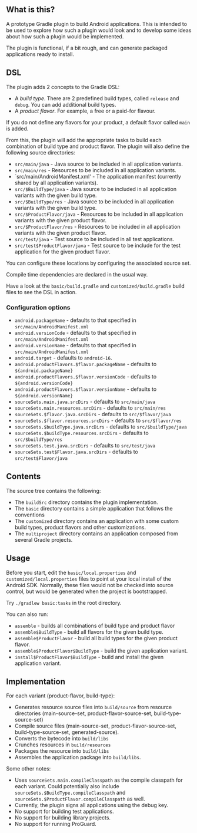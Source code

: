 ## What is this?

A prototype Gradle plugin to build Android applications. This is intended to be used to explore how such a plugin
would look and to develop some ideas about how such a plugin would be implemented.

The plugin is functional, if a bit rough, and can generate packaged applications ready to install.

## DSL

The plugin adds 2 concepts to the Gradle DSL:

* A _build type_. There are 2 predefined build types, called `release` and `debug`. You can add additional build types.
* A _product flavor_. For example, a free or a paid-for flavour.

If you do not define any flavors for your product, a default flavor called `main` is added.

From this, the plugin will add the appropriate tasks to build each combination of build type and product flavor. The
plugin will also define the following source directories:

* `src/main/java` - Java source to be included in all application variants.
* `src/main/res` - Resources to be included in all application variants.
* `src/main/AndroidManifest.xml' - The application manifest (currently shared by all application variants).
* `src/$BuildType/java` - Java source to be included in all application variants with the given build type.
* `src/$BuildType/res` - Java source to be included in all application variants with the given build type.
* `src/$ProductFlavor/java` - Resources to be included in all application variants with the given product flavor.
* `src/$ProductFlavor/res` - Resources to be included in all application variants with the given product flavor.
* `src/test/java` - Test source to be included in all test applications.
* `src/test$ProductFlavor/java` - Test source to be include for the test application for the given product flavor.

You can configure these locations by configuring the associated source set.

Compile time dependencies are declared in the usual way.

Have a look at the `basic/build.gradle` and `customized/build.gradle` build files to see the DSL in action.

### Configuration options

* `android.packageName` - defaults to that specified in `src/main/AndroidManifest.xml`
* `android.versionCode` - defaults to that specified in `src/main/AndroidManifest.xml`
* `android.versionName` - defaults to that specified in `src/main/AndroidManifest.xml`
* `android.target` - defaults to `android-16`.
* `android.productFlavors.$flavor.packageName` - defaults to `${android.packageName}`
* `android.productFlavors.$flavor.versionCode` - defaults to `${android.versionCode}`
* `android.productFlavors.$flavor.versionName` - defaults to `${android.versionName}`
* `sourceSets.main.java.srcDirs` - defaults to `src/main/java`
* `sourceSets.main.resources.srcDirs` - defaults to `src/main/res`
* `sourceSets.$flavor.java.srcDirs` - defaults to `src/$flavor/java`
* `sourceSets.$flavor.resources.srcDirs` - defaults to `src/$flavor/res`
* `sourceSets.$buildType.java.srcDirs` - defaults to `src/$buildType/java`
* `sourceSets.$buildType.resources.srcDirs` - defaults to `src/$buildType/res`
* `sourceSets.test.java.srcDirs` - defaults to `src/test/java`
* `sourceSets.test$Flavor.java.srcDirs` - defaults to `src/test$Flavor/java`

## Contents

The source tree contains the following:

* The `buildSrc` directory contains the plugin implementation.
* The `basic` directory contains a simple application that follows the conventions
* The `customized` directory contains an application with some custom build types, product flavors and other
customizations.
* The `multiproject` directory contains an application composed from several Gradle projects.

## Usage

Before you start, edit the `basic/local.properties` and `customized/local.properties` files to point at your local install
of the Android SDK. Normally, these files would not be checked into source control, but would be generated when the
project is bootstrapped.

Try `./gradlew basic:tasks` in the root directory.

You can also run:

* `assemble` - builds all combinations of build type and product flavor
* `assemble$BuildType` - build all flavors for the given build type.
* `assemble$ProductFlavor` - build all build types for the given product flavor.
* `assemble$ProductFlavor$BuildType` - build the given application variant.
* `install$ProductFlavor$BuildType` - build and install the given application variant.

## Implementation

For each variant (product-flavor, build-type):

* Generates resource source files into `build/source` from resource directories (main-source-set, product-flavor-source-set, build-type-source-set)
* Compile source files (main-source-set, product-flavor-source-set, build-type-source-set, generated-source).
* Converts the bytecode into `build/libs`
* Crunches resources in `build/resources`
* Packages the resource into `build/libs`
* Assembles the application package into `build/libs`.

Some other notes:
* Uses `sourceSets.main.compileClasspath` as the compile classpath for each variant. Could potentially also include
`sourceSets.$BuildType.compileClasspath` and `sourceSets.$ProductFlavor.compileClasspath` as well.
* Currently, the plugin signs all applications using the debug key.
* No support for building test applications.
* No support for building library projects.
* No support for running ProGuard.
